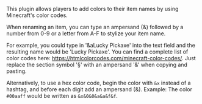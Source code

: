 This plugin allows players to add colors to their item names by using Minecraft's color codes.

When renaming an item, you can type an ampersand (&) followed by a number from 0-9 or a letter from A-F to stylize your item name.

For example, you could type in '&aLucky Pickaxe' into the text field and the resulting name would be 'Lucky Pickaxe'. You can find a complete list of color codes here: https://htmlcolorcodes.com/minecraft-color-codes/. Just replace the section symbol '§' with an ampersand '&' when copying and pasting.

Alternatively, to use a hex color code, begin the color with `&x` instead of a hashtag, and before each digit add an ampersand (&). Example: The color `#00aaff` would be written as `&x&0&0&a&a&f&f`.
